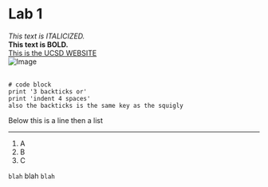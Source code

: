 # Lab 1 
*This text is ITALICIZED.* <br>
**This text is BOLD.** <br>
[This is the UCSD WEBSITE](https://ucsd.edu)<br>
![Image](https://media.istockphoto.com/id/1430088032/photo/geisel-library.jpg?s=612x612&w=0&k=20&c=NdNXM-t4VTPq3VIq4gr9u_RR-CyggldTDlEZ-gfQokI=)<br><br>

```
# code block
print '3 backticks or'
print 'indent 4 spaces'
also the backticks is the same key as the squigly
```

Below this is a line then a list
***
1. A
2. B
3. C

`blah` blah `blah` 

